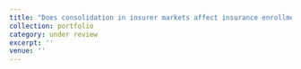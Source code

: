 ```yaml
---
title: "Does consolidation in insurer markets affect insurance enrollment and drug expenditures? Evidence from Medicare Part D (with Pinka Chatterji, Chun-Yu Ho, Tao Jin and Yichuan Wang)."
collection: portfolio 
category: under review
excerpt: ''
venue: ''
---
```


